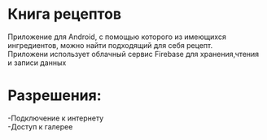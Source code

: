 # Книга рецептов
Приложение для Android, с помощью которого из имеющихся ингредиентов, можно найти подходящий для себя рецепт.  
Приложени использует облачный сервис Firebase для хранения,чтения и записи данных
# Разрешения:
-Подключение к интернету  
-Доступ к галерее

